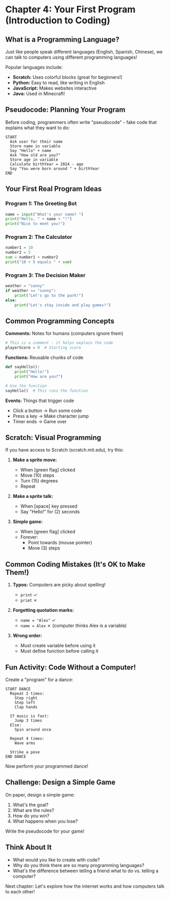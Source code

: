 # Chapter 4: Your First Program (Introduction to Coding)

## What is a Programming Language?

Just like people speak different languages (English, Spanish, Chinese), we can talk to computers using different programming languages!

Popular languages include:
- **Scratch:** Uses colorful blocks (great for beginners!)
- **Python:** Easy to read, like writing in English
- **JavaScript:** Makes websites interactive
- **Java:** Used in Minecraft!

## Pseudocode: Planning Your Program

Before coding, programmers often write "pseudocode" - fake code that explains what they want to do:

```
START
  Ask user for their name
  Store name in variable
  Say "Hello" + name
  Ask "How old are you?"
  Store age in variable
  Calculate birthYear = 2024 - age
  Say "You were born around " + birthYear
END
```

## Your First Real Program Ideas

### Program 1: The Greeting Bot
```python
name = input("What's your name? ")
print("Hello, " + name + "!")
print("Nice to meet you!")
```

### Program 2: The Calculator
```python
number1 = 10
number2 = 5
sum = number1 + number2
print("10 + 5 equals " + sum)
```

### Program 3: The Decision Maker
```python
weather = "sunny"
if weather == "sunny":
    print("Let's go to the park!")
else:
    print("Let's stay inside and play games!")
```

## Common Programming Concepts

**Comments:** Notes for humans (computers ignore them)
```python
# This is a comment - it helps explain the code
playerScore = 0  # Starting score
```

**Functions:** Reusable chunks of code
```python
def sayHello():
    print("Hello!")
    print("How are you?")

# Use the function
sayHello()  # This runs the function
```

**Events:** Things that trigger code
- Click a button → Run some code
- Press a key → Make character jump
- Timer ends → Game over

## Scratch: Visual Programming

If you have access to Scratch (scratch.mit.edu), try this:

1. **Make a sprite move:**
   - When [green flag] clicked
   - Move (10) steps
   - Turn (15) degrees
   - Repeat

2. **Make a sprite talk:**
   - When [space] key pressed
   - Say "Hello!" for (2) seconds

3. **Simple game:**
   - When [green flag] clicked
   - Forever:
     - Point towards (mouse pointer)
     - Move (3) steps

## Common Coding Mistakes (It's OK to Make Them!)

1. **Typos:** Computers are picky about spelling!
   - `print` ✓
   - `primt` ✗

2. **Forgetting quotation marks:**
   - `name = "Alex"` ✓
   - `name = Alex` ✗ (computer thinks Alex is a variable)

3. **Wrong order:**
   - Must create variable before using it
   - Must define function before calling it

## Fun Activity: Code Without a Computer!

Create a "program" for a dance:

```
START DANCE
  Repeat 2 times:
    Step right
    Step left
    Clap hands

  If music is fast:
    Jump 3 times
  Else:
    Spin around once

  Repeat 4 times:
    Wave arms

  Strike a pose
END DANCE
```

Now perform your programmed dance!

## Challenge: Design a Simple Game

On paper, design a simple game:
1. What's the goal?
2. What are the rules?
3. How do you win?
4. What happens when you lose?

Write the pseudocode for your game!

## Think About It

- What would you like to create with code?
- Why do you think there are so many programming languages?
- What's the difference between telling a friend what to do vs. telling a computer?

Next chapter: Let's explore how the internet works and how computers talk to each other!
